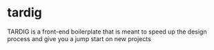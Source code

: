 # tardig
TARDIG is a front-end boilerplate that is meant to speed up the design process and give you a jump start on new projects
